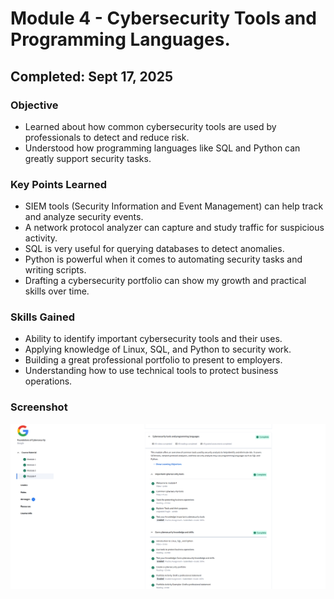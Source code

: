 # Module 4 - Cybersecurity Tools and Programming Languages. 
## Completed: Sept 17, 2025

### Objective
- Learned about how common cybersecurity tools are used by professionals to detect and reduce risk.
- Understood how programming languages like SQL and Python can greatly support security tasks.

### Key Points Learned
- SIEM tools (Security Information and Event Management) can help track and analyze security events.
- A  network protocol analyzer can capture and study traffic for suspicious activity.
- SQL is very useful for querying databases to detect anomalies.
- Python is powerful when it comes to automating security tasks and writing scripts.
- Drafting a cybersecurity portfolio can show my growth and practical skills over time.

### Skills Gained
- Ability to identify important cybersecurity tools and their uses.
- Applying knowledge of Linux, SQL, and Python to security work.
- Building a great professional portfolio to present to employers.
- Understanding how to use technical tools to protect business operations.

### Screenshot
![Foundations of Cybersecurity – Module 4](Screenshot/Foundation_of_Cybersecurity_Module_4.png)

